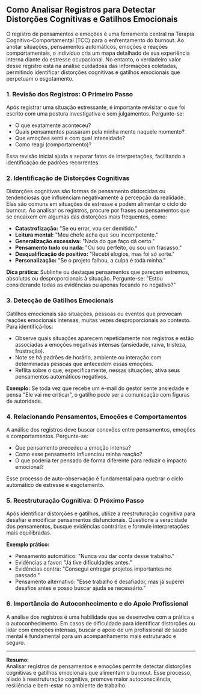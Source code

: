 
## Como Analisar Registros para Detectar Distorções Cognitivas e Gatilhos Emocionais

O registro de pensamentos e emoções é uma ferramenta central na Terapia Cognitivo-Comportamental (TCC) para o enfrentamento do burnout. Ao anotar situações, pensamentos automáticos, emoções e reações comportamentais, o indivíduo cria um mapa detalhado de sua experiência interna diante do estresse ocupacional. No entanto, o verdadeiro valor desse registro está na análise cuidadosa das informações coletadas, permitindo identificar distorções cognitivas e gatilhos emocionais que perpetuam o esgotamento.

### 1. Revisão dos Registros: O Primeiro Passo

Após registrar uma situação estressante, é importante revisitar o que foi escrito com uma postura investigativa e sem julgamentos. Pergunte-se:

- O que exatamente aconteceu?
- Quais pensamentos passaram pela minha mente naquele momento?
- Que emoções senti e com qual intensidade?
- Como reagi (comportamento)?

Essa revisão inicial ajuda a separar fatos de interpretações, facilitando a identificação de padrões recorrentes.

### 2. Identificação de Distorções Cognitivas

Distorções cognitivas são formas de pensamento distorcidas ou tendenciosas que influenciam negativamente a percepção da realidade. Elas são comuns em situações de estresse e podem alimentar o ciclo do burnout. Ao analisar os registros, procure por frases ou pensamentos que se encaixem em algumas das distorções mais frequentes, como:

- **Catastrofização:** "Se eu errar, vou ser demitido."
- **Leitura mental:** "Meu chefe acha que sou incompetente."
- **Generalização excessiva:** "Nada do que faço dá certo."
- **Pensamento tudo ou nada:** "Ou sou perfeito, ou sou um fracasso."
- **Desqualificação do positivo:** "Recebi elogios, mas foi só sorte."
- **Personalização:** "Se o projeto falhou, a culpa é toda minha."

**Dica prática:** Sublinhe ou destaque pensamentos que pareçam extremos, absolutos ou desproporcionais à situação. Pergunte-se: "Estou considerando todas as evidências ou apenas focando no negativo?"

### 3. Detecção de Gatilhos Emocionais

Gatilhos emocionais são situações, pessoas ou eventos que provocam reações emocionais intensas, muitas vezes desproporcionais ao contexto. Para identificá-los:

- Observe quais situações aparecem repetidamente nos registros e estão associadas a emoções negativas intensas (ansiedade, raiva, tristeza, frustração).
- Note se há padrões de horário, ambiente ou interação com determinadas pessoas que antecedem essas emoções.
- Reflita sobre o que, especificamente, nessas situações, ativa seus pensamentos automáticos negativos.

**Exemplo:** Se toda vez que recebe um e-mail do gestor sente ansiedade e pensa "Ele vai me criticar", o gatilho pode ser a comunicação com figuras de autoridade.

### 4. Relacionando Pensamentos, Emoções e Comportamentos

A análise dos registros deve buscar conexões entre pensamentos, emoções e comportamentos. Pergunte-se:

- Que pensamento precedeu a emoção intensa?
- Como esse pensamento influenciou minha reação?
- O que poderia ter pensado de forma diferente para reduzir o impacto emocional?

Esse processo de auto-observação é fundamental para quebrar o ciclo automático de estresse e esgotamento.

### 5. Reestruturação Cognitiva: O Próximo Passo

Após identificar distorções e gatilhos, utilize a reestruturação cognitiva para desafiar e modificar pensamentos disfuncionais. Questione a veracidade dos pensamentos, busque evidências contrárias e formule interpretações mais equilibradas.

**Exemplo prático:**
- Pensamento automático: "Nunca vou dar conta desse trabalho."
- Evidências a favor: "Já tive dificuldades antes."
- Evidências contra: "Consegui entregar projetos importantes no passado."
- Pensamento alternativo: "Esse trabalho é desafiador, mas já superei desafios antes e posso buscar ajuda se necessário."

### 6. Importância do Autoconhecimento e do Apoio Profissional

A análise dos registros é uma habilidade que se desenvolve com a prática e o autoconhecimento. Em casos de dificuldade para identificar distorções ou lidar com emoções intensas, buscar o apoio de um profissional de saúde mental é fundamental para um acompanhamento mais estruturado e seguro.

---

**Resumo:**  
Analisar registros de pensamentos e emoções permite detectar distorções cognitivas e gatilhos emocionais que alimentam o burnout. Esse processo, aliado à reestruturação cognitiva, promove maior autoconsciência, resiliência e bem-estar no ambiente de trabalho.
```
